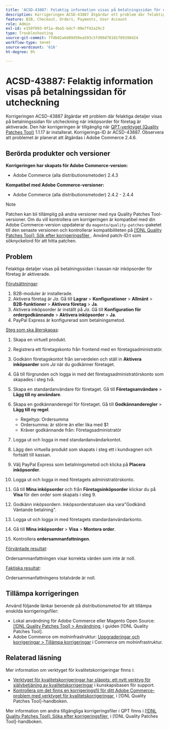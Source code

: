 ```yaml
---
title: 'ACSD-43887: Felaktig information visas på betalningssidan för utcheckning'
description: Korrigeringen ACSD-43887 åtgärdar ett problem där felaktiga detaljer visas på betalningssidan för utcheckning när inköpsorder för företag är aktiverade. Den här korrigeringen är tillgänglig när [QPT-verktyget (Quality Patches Tool)](https://experienceleague.adobe.com/sv/docs/commerce-operations/tools/quality-patches-tool/quality-patches-tool-to-self-serve-quality-patches) 1.1.17 är installerat. Korrigerings-ID är ACSD-43887. Observera att problemet är planerat att åtgärdas i Adobe Commerce 2.4.6.
feature: B2B, Checkout, Orders, Payments, User Account
role: Admin
exl-id: e150f093-9f1a-4ba5-bdcf-90e7f42a29c3
type: Troubleshooting
source-git-commit: 7fdb02a6d89d50ea593c5fd99d78101f89198424
workflow-type: tm+mt
source-wordcount: '616'
ht-degree: 0%

---
```


# ACSD-43887: Felaktig information visas på betalningssidan för utcheckning

Korrigeringen ACSD-43887 åtgärdar ett problem där felaktiga detaljer visas på betalningssidan för utcheckning när inköpsorder för företag är aktiverade. Den här korrigeringen är tillgänglig när [QPT-verktyget (Quality Patches Tool)](https://experienceleague.adobe.com/sv/docs/commerce-operations/tools/quality-patches-tool/quality-patches-tool-to-self-serve-quality-patches) 1.1.17 är installerat. Korrigerings-ID är ACSD-43887. Observera att problemet är planerat att åtgärdas i Adobe Commerce 2.4.6.

## Berörda produkter och versioner

**Korrigeringen har skapats för Adobe Commerce-version:**

* Adobe Commerce (alla distributionsmetoder) 2.4.3

**Kompatibel med Adobe Commerce-versioner:**

* Adobe Commerce (alla distributionsmetoder) 2.4.2 - 2.4.4

>[!NOTE]
>
>Patchen kan bli tillämplig på andra versioner med nya Quality Patches Tool-versioner. Om du vill kontrollera om korrigeringen är kompatibel med din Adobe Commerce-version uppdaterar du `magento/quality-patches`-paketet till den senaste versionen och kontrollerar kompatibiliteten på [[!DNL Quality Patches Tool]: Sök efter korrigeringsfiler &#x200B;](https://experienceleague.adobe.com/sv/docs/commerce-operations/tools/quality-patches-tool/quality-patches-tool-to-self-serve-quality-patches). Använd patch-ID:t som söknyckelord för att hitta patchen.

## Problem

Felaktiga detaljer visas på betalningssidan i kassan när inköpsorder för företag är aktiverade.

<u>Förutsättningar</u>:

1. B2B-moduler är installerade.
1. Aktivera företag är _Ja_. Gå till **Lagrar** > **Konfigurationer** > **Allmänt** > **B2B-funktioner** > **Aktivera företag** > **Ja**.
1. Aktivera inköpsorder är inställt på _Ja_. Gå till **Konfiguration för ordergodkännande** > **Aktivera inköpsorder** > **Ja**.
1. PayPal Express är konfigurerad som betalningsmetod.

<u>Steg som ska återskapas</u>:

1. Skapa en virtuell produkt.
1. Registrera ett företagskonto från frontend med en företagsadministratör.
1. Godkänn företagskontot från serverdelen och ställ in **Aktivera inköpsorder** som _Ja_ när du godkänner företaget.
1. Gå till förgrunden och logga in med det företagsadministratörskonto som skapades i steg två.
1. Skapa en standardanvändare för företaget. Gå till **Företagsanvändare** > **Lägg till ny användare**.
1. Skapa en godkännanderegel för företaget. Gå till **Godkännanderegler** > **Lägg till ny regel**.

   * Regeltyp: Ordersumma
   * Ordersumma: är större än eller lika med $1
   * Kräver godkännande från: Företagsadministratör

1. Logga ut och logga in med standardanvändarkontot.
1. Lägg den virtuella produkt som skapats i steg ett i kundvagnen och fortsätt till kassan.
1. Välj PayPal Express som betalningsmetod och klicka på **Placera inköpsorder**.
1. Logga ut och logga in med företagets administratörskonto.
1. Gå till **Mina inköpsorder** och från **Företagsinköpsorder** klickar du på **Visa** för den order som skapats i steg 9.
1. Godkänn inköpsordern. Inköpsorderstatusen ska vara&quot;Godkänd: Väntande betalning&quot;.
1. Logga ut och logga in med företagets standardanvändarkonto.
1. Gå till **Mina inköpsorder** > **Visa** > **Montera order**.
1. Kontrollera **ordersammanfattningen**.

<u>Förväntade resultat</u>:

Ordersammanfattningen visar korrekta värden som inte är noll.

<u>Faktiska resultat</u>:

Ordersammanfattningens totalvärde är noll.

## Tillämpa korrigeringen

Använd följande länkar beroende på distributionsmetod för att tillämpa enskilda korrigeringsfiler:

* Lokal användning för Adobe Commerce eller Magento Open Source: [[!DNL Quality Patches Tool] > Användning &#x200B;](/help/tools/quality-patches-tool/usage.md) i guiden [!DNL Quality Patches Tool].
* Adobe Commerce om molninfrastruktur: [Uppgraderingar och korrigeringar > Tillämpa korrigeringar](https://experienceleague.adobe.com/docs/commerce-cloud-service/user-guide/develop/upgrade/apply-patches.html?lang=sv-SE) i Commerce om molninfrastruktur.

## Relaterad läsning

Mer information om verktyget för kvalitetskorrigeringar finns i:

* [Verktyget för kvalitetskorrigeringar har släppts: ett nytt verktyg för självbetjäning av kvalitetskorrigeringar](https://experienceleague.adobe.com/sv/docs/commerce-operations/tools/quality-patches-tool/quality-patches-tool-to-self-serve-quality-patches) i kunskapsbasen för support.
* [Kontrollera om det finns en korrigeringsfil för ditt Adobe Commerce-problem med verktyget för kvalitetskorrigeringar &#x200B;](/help/tools/quality-patches-tool/patches-available-in-qpt/check-patch-for-magento-issue-with-magento-quality-patches.md) i [!DNL Quality Patches Tool]-handboken.

Mer information om andra tillgängliga korrigeringsfiler i QPT finns i [[!DNL Quality Patches Tool]: Söka efter korrigeringsfiler &#x200B;](https://experienceleague.adobe.com/tools/commerce-quality-patches/index.html?lang=sv-SE) i [!DNL Quality Patches Tool]-handboken.
